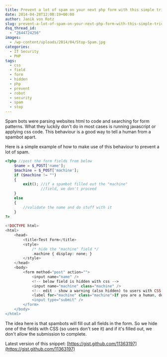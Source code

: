 ```yaml
---
title: Prevent a lot of spam on your next php form with this simple trick
date: 2014-04-28T12:08:19+00:00
author: Janik von Rotz
slug: prevent-a-lot-of-spam-on-your-next-php-form-with-this-simple-trick
dsq_thread_id:
  - "2644724256"
images:
  - /wp-content/uploads/2014/04/Stop-Spam.jpg
categories:
  - IT Security
  - PHP
tags:
  - css
  - field
  - form
  - hidden
  - php
  - prevent
  - robot
  - security
  - spam
  - stop
---
```

Spam bots were parsing websites html to code and searching for form patterns. What they luckily don't do in most cases is running javascript or applying css code.
This behaviour is a good way to tell a human from a spambot apart.

Here is a simple example of how to make use of this behaviour to prevent a lot of spam.
<!--more-->
```php
<?php //post the form fields from below
    $name = $_POST['name'];
    $machine = $_POST['machine'];
    if ($machine != "")
    {
        exit(); //if a spambot filled out the "machine"
                //field, we don't proceed
    }
    else
    {
        //validate the name and do stuff with it
    }
?>
 
<!DOCTYPE html>
<html>
    <head>
        <title>Test Form</title>
        <style>
            /* hide the "machine" field */
            .machine { display: none; }
        </style>
    </head>
    <body>
        <form method="post" action="">
            <input name="name" />
            <!-- below field is hidden with css -->
            <input name="machine" class="machine" />
            <!-- edit - show a warning (also hidden) to users with CSS disabled -->
            <label for="machine" class="machine">If you are a human, don't fill out this field!</label>
            <input type="submit" />
        </form>
    </body>
</html>
```

The idea here is that spambots will fill out all fields in the form. So we hide one of the fields with CSS (so users don't see it) and if it's filled out, we don't allow the submission to complete.

Latest version of this snippet: [https://gist.github.com/11363197](https://gist.github.com/11363197)